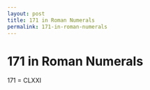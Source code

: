 ```yaml
---
layout: post
title: 171 in Roman Numerals
permalink: 171-in-roman-numerals
---
```


# 171 in Roman Numerals

171 = CLXXI
